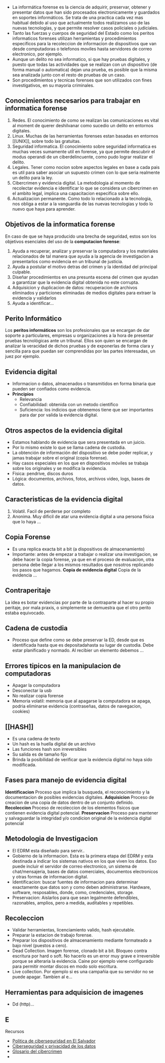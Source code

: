 - La informática forense es la ciencia de adquirir, preservar, obtener y presentar datos que han sido procesados electronicamente y guardados en soportes informáticos. Se trata de una practica cada vez mas habitual debido al uso que actualmente todos realizamos uso de las nuevas tecnologías, y que permite resolver casos policiales o judiciales. 
- Tanto las fuerzas y cuerpos de seguridad del Estado como los peritos informaticos forenses utilizan herramientas y procedimientos especificos para la recoleccion de informacion de dispositivos que van desde computadoras o telefonos moviles hasta servidores de correo electronico, por ejemplo.
- Aunque un delito no sea informatico, si que hay pruebas digitales, y puesto que todas las actividades que se realizan con un dispositivo (de forma manual o automatica) dejan una prueba, es posible que la misma sea analizada junto con el resto de pruebas de un caso.
- Son procedimientos y tecnicas forenses que son utilizados con fines investigativos, en su mayoria criminales.

## Conocimientos necesarios para trabajar en informatica forense

1. Redes. El conocimiento de como se realizan las comunicaciones es vital al moment de querer deshilvanar como sucedio un delito en entornos digitales.
2. Linux. Muchas de las herramientas forenses estan basadas en entornos [[UNIX]], sobre todo las gratuitas.
3. Seguridad informatica. El conocimiento sobre seguridad informatica es muchas veces sumamente util en forense, ya que permite descubrir el modus operandi de un ciberdelincuente, como pudo lograr realizar el delito.
4. Legales. Tener como nocion sobre aspectos legales en base a cada pais es util para saber asociar un supuesto crimen con lo que seria realmente un delito para la ley.
5. Cibercrimen y evidencia digital. La metodologia al momento de recolectar evidencia e identificar lo que se considera un  cibercrimen en el ambito legal, implica una capacitacion especifica sobre ello.
6. Actualizacion permanente. Como todo lo relacionado a la tecnologia, nos obliga a estar a la vanguardia de las nuevas tecnologias y todo lo nuevo que haya para aprender.


## Objetivos de la informatica forense
En caso de que se haya producido una brecha de seguridad, estos son los objetivos esenciales del uso de la **computacion forense**:
1. Ayuda a recuperar, analizar y preservar la computadora y los materiales relacionados de tal manera que ayuda a la agencia de investigacion a presentarlos como evidencia en un tribunal de justicia.
2. Ayuda a postular el motivo detras del crimen y la identidad del principal culpable.
3. Diseñar procedimientos en una presunta escena del crimen que ayudan a garantizar que la evidencia digital obtenida no este corrupta.
4. Adquisicion y duplicacion de datos: recuperacion de archivos eliminados y particiones eliminadas de medios digitales para extraer la evidencia y validarlos
5. Ayuda a identificar...


## Perito Informático
Los **peritos informáticos** son los profesionales que se encargan de dar soporte a particulares, empresas u organizaciones a la hora de presentar pruebas tecnológicas ante un tribunal. Ellos son quien se encargan de analizar la veracidad de dichos pruebas y de exponerlas de forma clara y sencilla para que puedan ser comprendidas por las partes interesadas,  un juez por ejemplo.


## Evidencia digital
- Informacion o datos, almacenados o transmitidos en forma binaria que pueden ser confiados como evidencia.
- **Principios** 
	- Relevancia
	- Confiabilidad: obtenida con un metodo cientifico
	- Suficiencia: los indicios que obtenemos tiene que ser importantes para dar por valida  la evidencia digital.


## Otros aspectos de la evidencia digital
- Estamos hablando de evidencia que sera presentada en un juicio.
- Por lo mismo existe lo que se llama cadena de custodia.
- La obtención de información del dispositivo se debe poder replicar, y jamas trabajar sobre el original (copia forense).
- Hay casos especiales en los que en dispositivos móviles se trabaja sobre los originales y se modifica la evidencia.
- Física: pendrive, discos duros
- Lógica: documentos, archivos, fotos, archivos video, logs, bases de datos.


## Caracteristicas de la evidencia digital
1. Volatil. Facil de perderse por completo
2. Anonima. Muy dificil de atar una evidencia digital a una persona fisica que lo haya ...


## Copia Forense
- Es una replica exacta bit a bit (a dispositivos de almacenamiento)
- Importante: antes de empezar a trabajar o realizar una investigacion, se debe hacer la copia forense, ya que en el proceso de evaluacion, otra persona debe llegar a los mismos resultados que nosotros replicando los pasos que hagamos.
**Copia de evidencia digital**
Copia de la evidencia ...


## Contraperitaje
La idea es botar evidencias por parte de la contraparte al hacer su propio peritaje, por mala praxis, o simplemente se demuestra que el otro perito estaba equivocado.


## Cadena de custodia
- Proceso que define como se debe preservar la ED, desde que es identificada hasta que es depositadahasta su lugar de custodia. Debe estar planificado y normado. Al recibier un elemento debemos ...


## Errores tipicos en la manipulacion de computadoras
- Apagar la computadora
- Desconectar la usb
- No realizar copia forense
- Memoria volatil: memoria que al apagarse la computadora se apaga, podria eliminarse evidencia (contraseñas, datos de navegacion, cookies)


## [[HASH]]
- Es una cadena de texto 
- Un hash es la huella digital de un archivo
- Las funciones hash son irreversibles
- Su salida es de tamaño fijo
- Brinda la posibilidad de verificar que la evidencia digital no haya sido modificada.


## Fases para manejo de evidencia digital
**Identificacion**
Proceso que implica la busqueda, el reconocimiento y la documentacion de posibles evidencias digitales.
**Adquisicion**
Proceso de creacion de una copia de datos dentro de un conjunto definido.
**Recoleccion**
Proceso de recoleccion de los elementos fisicos que contienen evidencia digital potencial.
**Preservacion**
Proceso para mantener y salvaguardar la integridad y/o condicion original de la evidencia digital potencial


## Metodologia de Investigacion
- El EDRM esta diseñado para servir..
- Gobierno de la informacion. Esta es la primera etapa del EDRM y esta destinada a indicar los sistemas nativos en los que viven los datos. Eso puede incluir el servidor de correo electronico, un sistema de chat/mensajeria, bases de datos comerciales, documentos electronicos y otras formas de informacion digital.
- Identificacion: buscar fuentes de informacion para determinar exactamente que datos son y como deben administrarse. Hardware, software, resposables, donde, como, credenciales, storage.
- Preservacion: Aislarlos para que sean legalmente defendibles, razonables, amplios, pero a medida, auditables y repetibles. 


## Recoleccion
- Validar herramientas, licenciamiento valido, hash ejecutable.
- Preparar la estacion de trabajo forense.
- Preparar los dispositivos de almacenamiento mediante formateado a bajo nivel (puestos a cero).
- Dead Collection. Imagen forense, clonado bit a bit. Bloqueo contra escritura por hard o soft. No hacerlo es un error muy grave e irreversible porque se alteraria la evidencia. Caine por ejemplo viene configurado para permitir montar discos en modo solo escritura.
- Live collection. Por ejemplo si es una campañia que su servidor no se puede apagar. Tambien al e...

## Herramientas para adquisicion de imagenes
- Dd (http)...


## E



Recursos
- [Politica de ciberseguridad en El Salvador](https://consulta.innovacion.gob.sv/system/documents/attachments/000/000/003/original/0e8a02f53673daa587b66691b1770faeb1e71c8a.pdf)
- [Ciberseguridad y privacidad de los datos](https://www.hlb.com.sv/ciberseguridad-y-privacidad-de-los-datos/)
- [Glosario del cibercrimen](https://intel471.com/glossary)
- 